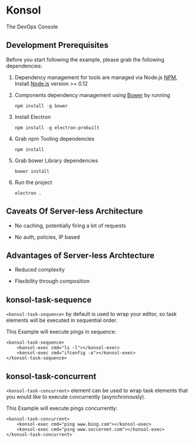 # Konsol

The DevOps Console

## Development Prerequisites

Before you start following the example, please grab the following dependencies:

  1. Dependency management for tools are managed via Node.js [NPM](https://www.npmjs.com/), Install [Node.js](https://nodejs.org/en/download/) version >= 0.12

  2. Components dependency management using [Bower](http://bower.io/) by running

     ```
     npm install -g bower
     ```

  3. Install Electron

     ```
     npm install -g electron-prebuilt
     ```

  4. Grab npm Tooling dependencies

     ```
     npm install
     ```

  5. Grab bower Library dependencies

     ```
     bower install
     ```

  6. Run the project

     ```
     electron .
     ```

## Caveats Of Server-less Architecture

 - No caching, potentially firing a lot of requests

 - No auth, policies, IP based


## Advantages of Server-less Archtecture

 - Reduced complexity

 - Flexibility through composition

## konsol-task-sequence

`<konsol-task-sequence>` by default is used to wrap your editor, so task elements will be executed in sequential order.

This Example will execute pings in sequence:

```
<konsol-task-sequence>
	<konsol-exec cmd="ls -l"></konsol-exec>
	<konsol-exec cmd="ifconfig -a"></konsol-exec>
</konsol-task-sequence>
```

## konsol-task-concurrent

`<konsol-task-concurrent>` element can be used to wrap task elements that you would like to execute concurrently (asynchronously).

This Example will execute pings concurrently:

```
<konsol-task-concurrent>
	<konsol-exec cmd="ping www.bing.com"></konsol-exec>
	<konsol-exec cmd="ping www.soccernet.com"></konsol-exec>
</konsol-task-concurrent>
```
